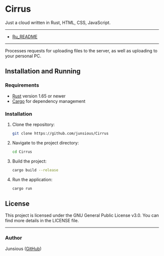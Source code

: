 # Cirrus
Just a cloud written in Rust, HTML, CSS, JavaScript.

---
- [Ru_README](https://github.com/Junsious/Cirrus/blob/v1.1/README_ru.md)
---
Processes requests for uploading files to the server, as well as uploading to your personal PC.


## Installation and Running

### Requirements

- [Rust](https://www.rust-lang.org/tools/install) version 1.65 or newer
- [Cargo](https://doc.rust-lang.org/cargo/getting-started/installation.html) for dependency management


### Installation

1. Clone the repository:

    ```bash
    git clone https://github.com/junsious/Cirrus
    ```

2. Navigate to the project directory:

    ```bash
    cd Cirrus
    ```

3. Build the project:

    ```bash
    cargo build --release
    ```

4. Run the application:

    ```bash
    cargo run
    ```

## License

This project is licensed under the GNU General Public License v3.0. You can find more details in the LICENSE file.

---

### Author

Junsious ([GitHub](https://github.com/junsious))
